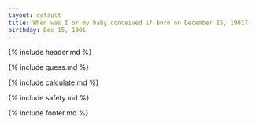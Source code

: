 ```yaml
---
layout: default
title: When was I or my baby conceived if born on December 15, 1901?
birthday: Dec 15, 1901
---
```


{% include header.md %}

{% include guess.md %}

{% include calculate.md %}

{% include safety.md %}

{% include footer.md %}



